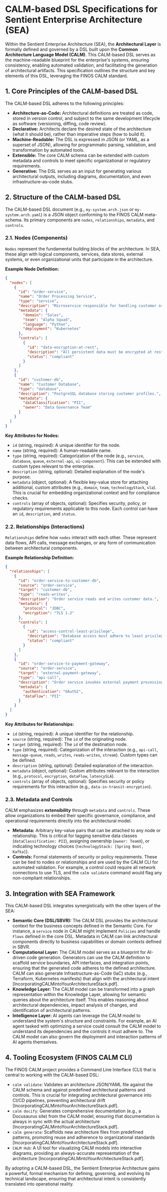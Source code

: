 # **CALM-based DSL Specifications for Sentient Enterprise Architecture (SEA)**

Within the Sentient Enterprise Architecture (SEA), the **Architectural Layer** is formally defined and governed by a DSL built upon the **Common Architecture Language Model (CALM)**. This CALM-based DSL serves as the machine-readable blueprint for the enterprise's systems, ensuring consistency, enabling automated validation, and facilitating the generation of architectural artifacts. This specification outlines the structure and key elements of this DSL, leveraging the FINOS CALM standard.

## **1. Core Principles of the CALM-based DSL**

The CALM-based DSL adheres to the following principles:

*   **Architecture-as-Code:** Architectural definitions are treated as code, stored in version control, and subject to the same development lifecycle as software (versioning, diffing, code review).
*   **Declarative:** Architects declare the desired state of the architecture (what it should be), rather than imperative steps (how to build it).
*   **Machine-Readable:** The DSL is expressed in JSON (or YAML, as a superset of JSON), allowing for programmatic parsing, validation, and transformation by automated tools.
*   **Extensible:** The core CALM schema can be extended with custom metadata and controls to meet specific organizational or regulatory requirements.
*   **Generative:** The DSL serves as an input for generating various architectural outputs, including diagrams, documentation, and even infrastructure-as-code stubs.

## **2. Structure of the CALM-based DSL**

The CALM-based DSL document (e.g., `my-system.arch.json` or `my-system.arch.yaml`) is a JSON object conforming to the FINOS CALM meta-schema. Its primary components are `nodes`, `relationships`, `metadata`, and `controls`.

### **2.1. Nodes (Components)**

`Nodes` represent the fundamental building blocks of the architecture. In SEA, these align with logical components, services, data stores, external systems, or even organizational units that participate in the architecture.

**Example Node Definition:**

```json
{
  "nodes": [
    {
      "id": "order-service",
      "name": "Order Processing Service",
      "type": "service",
      "description": "Microservice responsible for handling customer orders.",
      "metadata": {
        "domain": "Sales",
        "team": "Alpha Squad",
        "language": "Python",
        "deployment": "Kubernetes"
      },
      "controls": [
        {
          "id": "data-encryption-at-rest",
          "description": "All persistent data must be encrypted at rest.",
          "status": "compliant"
        }
      ]
    },
    {
      "id": "customer-db",
      "name": "Customer Database",
      "type": "database",
      "description": "PostgreSQL database storing customer profiles.",
      "metadata": {
        "dataClassification": "PII",
        "owner": "Data Governance Team"
      }
    }
  ]
}
```

**Key Attributes for Nodes:**

*   `id` (string, required): A unique identifier for the node.
*   `name` (string, required): A human-readable name.
*   `type` (string, required): Categorization of the node (e.g., `service`, `database`, `queue`, `external-api`, `ui-component`). This can be extended with custom types relevant to the enterprise.
*   `description` (string, optional): Detailed explanation of the node's purpose.
*   `metadata` (object, optional): A flexible key-value store for attaching additional, custom attributes (e.g., `domain`, `team`, `technologyStack`, `sla`). This is crucial for embedding organizational context and for compliance checks.
*   `controls` (array of objects, optional): Specifies security, policy, or regulatory requirements applicable to this node. Each control can have an `id`, `description`, and `status`.

### **2.2. Relationships (Interactions)**

`Relationships` define how `nodes` interact with each other. These represent data flows, API calls, message exchanges, or any form of communication between architectural components.

**Example Relationship Definition:**

```json
{
  "relationships": [
    {
      "id": "order-service-to-customer-db",
      "source": "order-service",
      "target": "customer-db",
      "type": "reads-writes",
      "description": "Order service reads and writes customer data.",
      "metadata": {
        "protocol": "JDBC",
        "encryption": "TLS 1.2"
      },
      "controls": [
        {
          "id": "access-control-least-privilege",
          "description": "Database access must adhere to least privilege principle.",
          "status": "compliant"
        }
      ]
    },
    {
      "id": "order-service-to-payment-gateway",
      "source": "order-service",
      "target": "external-payment-gateway",
      "type": "api-call",
      "description": "Order service invokes external payment processing API.",
      "metadata": {
        "authentication": "OAuth2",
        "dataFlow": "PII"
      }
    }
  ]
}
```

**Key Attributes for Relationships:**

*   `id` (string, required): A unique identifier for the relationship.
*   `source` (string, required): The `id` of the originating node.
*   `target` (string, required): The `id` of the destination node.
*   `type` (string, required): Categorization of the interaction (e.g., `api-call`, `message-queue`, `reads`, `writes`, `reads-writes`, `stream`). Custom types can be defined.
*   `description` (string, optional): Detailed explanation of the interaction.
*   `metadata` (object, optional): Custom attributes relevant to the interaction (e.g., `protocol`, `encryption`, `dataFlow`, `latencySLA`).
*   `controls` (array of objects, optional): Specifies security or policy requirements for this interaction (e.g., `data-in-transit-encryption`).

### **2.3. Metadata and Controls**

CALM emphasizes **extensibility** through `metadata` and `controls`. These allow organizations to embed their specific governance, compliance, and operational requirements directly into the architectural model.

*   **Metadata:** Arbitrary key-value pairs that can be attached to any node or relationship. This is critical for tagging sensitive data classes (`dataClassification: PII`), assigning ownership (`owner: TeamX`), or indicating technology choices (`technologyStack: [Spring Boot, Kafka]`).
*   **Controls:** Formal statements of security or policy requirements. These can be tied to nodes or relationships and are used by the CALM CLI for automated validation. For example, a control could require all network connections to use TLS, and the `calm validate` command would flag any non-compliant relationships.

## **3. Integration with SEA Framework**

This CALM-based DSL integrates synergistically with the other layers of the SEA:

*   **Semantic Core (DSL/SBVR):** The CALM DSL provides the architectural context for the business concepts defined in the Semantic Core. For instance, a `service` node in CALM might implement `Policies` and handle `Flows` defined in the core DSL. Metadata in CALM can link architectural components directly to business capabilities or domain contexts defined in SBVR.
*   **Computational Layer:** The CALM model serves as a blueprint for AI-driven code generation. Generators can use the CALM definition to scaffold service boundaries, API interfaces, and integration points, ensuring that the generated code adheres to the defined architecture. CALM can also generate Infrastructure-as-Code (IaC) stubs (e.g., Terraform, Kubernetes manifests) that align with the architectural intent [IncorporatingCALMintoYourArchitectureStack.pdf].
*   **Knowledge Layer:** The CALM model can be transformed into a graph representation within the Knowledge Layer, allowing for semantic queries about the architecture itself. This enables reasoning about architectural dependencies, impact analysis of changes, and identification of architectural patterns.
*   **Intelligence Layer:** AI agents can leverage the CALM model to understand the system's structure and constraints. For example, an AI agent tasked with optimizing a service could consult the CALM model to understand its dependencies and the controls it must adhere to. The CALM model can also govern the deployment and interaction patterns of AI agents themselves.

## **4. Tooling Ecosystem (FINOS CALM CLI)**

The FINOS CALM project provides a Command Line Interface (CLI) that is central to working with the CALM-based DSL:

*   `calm validate`: Validates an architecture JSON/YAML file against the CALM schema and against predefined architectural patterns and controls. This is crucial for integrating architectural governance into CI/CD pipelines, preventing architectural drift [IncorporatingCALMintoYourArchitectureStack.pdf].
*   `calm docify`: Generates comprehensive documentation (e.g., a Docusaurus site) from the CALM model, ensuring that documentation is always in sync with the actual architecture [IncorporatingCALMintoYourArchitectureStack.pdf].
*   `calm generate`: Scaffolds new architecture files from predefined patterns, promoting reuse and adherence to organizational standards [IncorporatingCALMintoYourArchitectureStack.pdf].
*   `CALM Hub`: A UI tool for visualizing CALM models into interactive diagrams, providing an always-accurate representation of the architecture [IncorporatingCALMintoYourArchitectureStack.pdf].

By adopting a CALM-based DSL, the Sentient Enterprise Architecture gains a powerful, formal mechanism for defining, governing, and evolving its technical landscape, ensuring that architectural intent is consistently translated into operational reality.
